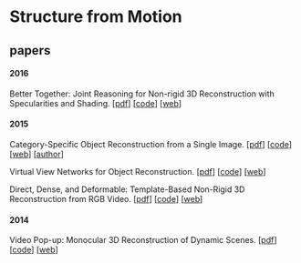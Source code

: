 # Structure from Motion
## papers
#### 2016
 Better Together: Joint Reasoning for Non-rigid 3D Reconstruction with Specularities and Shading. [[pdf](http://www0.cs.ucl.ac.uk/staff/Qi.Liu/bmvc16/better_together.pdf)] [[code](https://github.com/qilon/PangaeaTracking)] [[web](http://www0.cs.ucl.ac.uk/staff/Qi.Liu/bmvc16/better_together.html)]

#### 2015
Category-Specific Object Reconstruction from a Single Image. [[pdf](http://home.isr.uc.pt/~joaoluis/papers/cvpr2015_1.pdf)] [[code](https://github.com/akar43/CategoryShapes)] [[web](https://people.eecs.berkeley.edu/~akar/categoryShapes/)] [[author](http://home.isr.uc.pt/~joaoluis/)]

Virtual View Networks for Object Reconstruction. [[pdf](http://www.eecs.berkeley.edu/~carreira/papers/cvpr2015_2.pdf)] [[code](http://home.isr.uc.pt/~joaoluis/vvn/vvn-release-v1.tgz)] [[web](http://home.isr.uc.pt/~joaoluis/vvn/)]

Direct, Dense, and Deformable: Template-Based Non-Rigid 3D Reconstruction from RGB Video. [[pdf](http://www0.cs.ucl.ac.uk/staff/R.Yu/direct_nrsfm/direct_nrsfm.pdf)] [[code](https://github.com/cvfish/PangaeaTracking)] [[web](http://www0.cs.ucl.ac.uk/staff/R.Yu/direct_nrsfm/direct_nrsfm.html)]

#### 2014
Video Pop-up: Monocular 3D Reconstruction of Dynamic Scenes. [[pdf](http://www0.cs.ucl.ac.uk/staff/R.Yu/video_popup/VideoPopup.pdf)] [[code](https://github.com/cvfish/VideoPopup)] [[web](http://www0.cs.ucl.ac.uk/staff/R.Yu/video_popup/VideoPopup2.html)]
